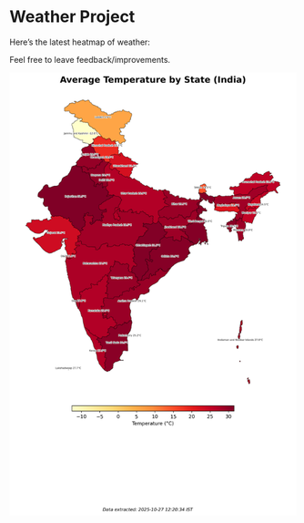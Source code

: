 # Weather Project

Here’s the latest heatmap of weather:

Feel free to leave feedback/improvements.

![India Heatmap](docs/assets/india_heatmap.png?v=FF163C)
